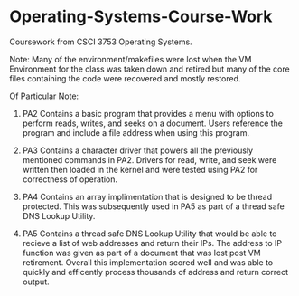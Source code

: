 # Operating-Systems-Course-Work
Coursework from CSCI 3753 Operating Systems. 

Note: Many of the environment/makefiles were lost when the VM Environment for the class was 
taken down and retired but many of the core files containing the code were recovered and 
mostly restored. 

Of Particular Note:

1. PA2 Contains a basic program that provides a menu with options to perform reads, writes, 
   and seeks on a document. Users reference the program and include a file address when using
   this program. 

2. PA3 Contains a character driver that powers all the previously mentioned commands in PA2. 
   Drivers for read, write, and seek were written then loaded in the kernel and were tested
   using PA2 for correctness of operation. 

3. PA4 Contains an array implimentation that is designed to be thread protected. This was 
   subsequently used in PA5 as part of a thread safe DNS Lookup Utility. 
   
4. PA5 Contains a thread safe DNS Lookup Utility that would be able to recieve a list of 
   web addresses and return their IPs. The address to IP function was given as part of a 
   document that was lost post VM retirement. Overall this implementation scored well and
   was able to quickly and efficently process thousands of address and return correct output. 
